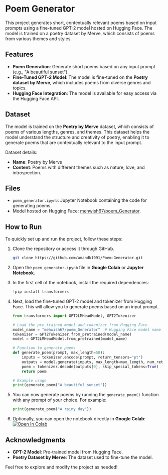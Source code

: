 # Poem Generator 

This project generates short, contextually relevant poems based on input prompts using a fine-tuned GPT-2 model hosted on Hugging Face. The model is trained on a poetry dataset by Merve, which consists of poems from various themes and styles.

## Features
- **Poem Generation**: Generate short poems based on any input prompt (e.g., "A beautiful sunset").
- **Fine-Tuned GPT-2 Model**: The model is fine-tuned on the **Poetry dataset by Merve**, which includes poems from diverse genres and topics.
- **Hugging Face Integration**: The model is available for easy access via the Hugging Face API.

## Dataset
The model is trained on the **Poetry by Merve** dataset, which consists of poems of various lengths, genres, and themes. This dataset helps the model understand the structure and creativity of poetry, enabling it to generate poems that are contextually relevant to the input prompt.

Dataset details:
- **Name**: Poetry by Merve
- **Content**: Poems with different themes such as nature, love, and introspection.

## Files
- `poem_generator.ipynb`: Jupyter Notebook containing the code for generating poems.
- Model hosted on Hugging Face: [mehwish67/poem_Generator](https://huggingface.co/mehwish67/poem_Generator).

## How to Run
To quickly set up and run the project, follow these steps:

1. Clone the repository or access it through GitHub.
    ```bash
    git clone https://github.com/amandk1991/Poem-Generator.git
    ```
2. Open the `poem_generator.ipynb` file in **Google Colab** or **Jupyter Notebook**.

3. In the first cell of the notebook, install the required dependencies:
    ```python
    !pip install transformers
    ```

4. Next, load the fine-tuned GPT-2 model and tokenizer from Hugging Face. This will allow you to generate poems based on an input prompt.
    ```python
    from transformers import GPT2LMHeadModel, GPT2Tokenizer

    # Load the pre-trained model and tokenizer from Hugging Face
    model_name = "mehwish67/poem_Generator"  # Hugging Face model name
    tokenizer = GPT2Tokenizer.from_pretrained(model_name)
    model = GPT2LMHeadModel.from_pretrained(model_name)

    # Function to generate poems
    def generate_poem(prompt, max_length=50):
        inputs = tokenizer.encode(prompt, return_tensors="pt")
        outputs = model.generate(inputs, max_length=max_length, num_return_sequences=1)
        poem = tokenizer.decode(outputs[0], skip_special_tokens=True)
        return poem

    # Example usage
    print(generate_poem("A beautiful sunset"))
    ```

5. You can now generate poems by running the `generate_poem()` function with any prompt of your choice. For example:
    ```python
    print(generate_poem("A rainy day"))
    ```

6. Optionally, you can open the notebook directly in **Google Colab**:
    [![Open In Colab](https://colab.research.google.com/assets/colab-badge.svg)](https://colab.research.google.com/github/your-username/Poem_Generator_Project/blob/main/poem_generator.ipynb)



## Acknowledgments
- **GPT-2 Model**: Pre-trained model from Hugging Face.
- **Poetry Dataset by Merve**: The dataset used to fine-tune the model.

Feel free to explore and modify the project as needed!
